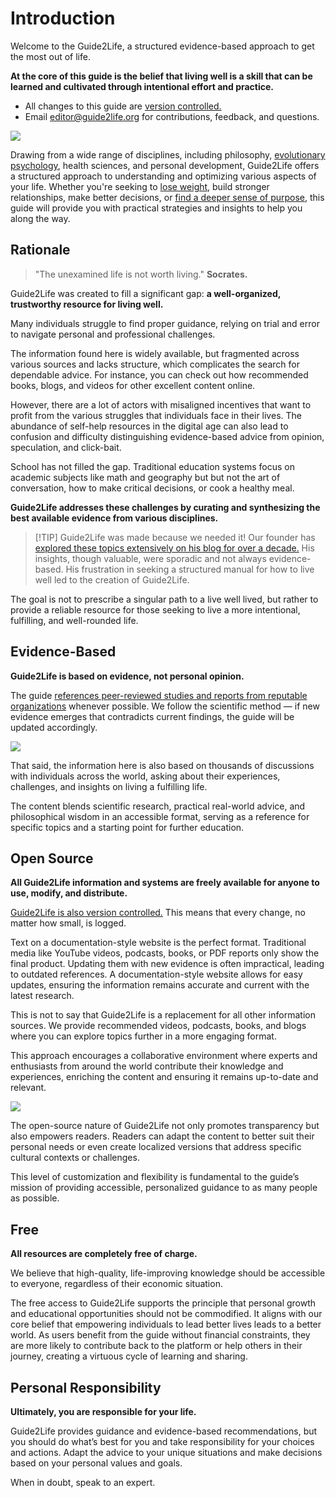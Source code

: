# Introduction
Welcome to the Guide2Life, a structured evidence-based approach to get the most out of life. 

**At the core of this guide is the belief that living well is a skill that can be learned and cultivated through intentional effort and practice.** 

- All changes to this guide are [version controlled.](https://github.com/emanuelefaja/howtolive) 
- Email editor@guide2life.org for contributions, feedback, and questions.



![](/intro.webp)

Drawing from a wide range of disciplines, including philosophy, [evolutionary psychology](/start/brain-meets-world), health sciences, and personal development, Guide2Life offers a structured approach to understanding and optimizing various aspects of your life. Whether you're seeking to [lose weight](/health/losing-weight), build stronger relationships, make better decisions, or [find a deeper sense of purpose](/start/philosophy-of-life), this guide will provide you with practical strategies and insights to help you along the way.

## Rationale
> "The unexamined life is not worth living." **Socrates.**

Guide2Life was created to fill a significant gap: **a well-organized, trustworthy resource for living well.**

Many individuals struggle to find proper guidance, relying on trial and error to navigate personal and professional challenges.

The information found here is widely available, but fragmented across various sources and lacks structure, which complicates the search for dependable advice. For instance, you can check out how recommended books, blogs, and videos for other excellent content online. 

However, there are a lot of actors with misaligned incentives that want to profit from the various struggles that individuals face in their lives.  The abundance of self-help resources in the digital age can also lead to confusion and difficulty distinguishing evidence-based advice from opinion, speculation, and click-bait.

School has not filled the gap. Traditional education systems focus on academic subjects like math and geography but but not the art of conversation, how to make critical decisions, or cook a healthy meal. 

**Guide2Life addresses these challenges by curating and synthesizing the best available evidence from various disciplines.** 

>[!TIP] Guide2Life was made because we needed it!
Our  founder has [explored these topics extensively on his blog for over a decade.](https://emanuele.cc) His insights, though valuable, were sporadic and not always evidence-based. His frustration in seeking a structured manual for how to live well led to the creation of Guide2Life.



The goal is not to prescribe a singular path to a live well lived, but rather to provide a reliable resource for those seeking to live a more intentional, fulfilling, and well-rounded life.

## Evidence-Based
**Guide2Life is based on evidence, not personal opinion.** 

The guide [references peer-reviewed studies and reports from reputable organizations](/editorial-guidelines/referencing) whenever possible. We follow the scientific method — if new evidence emerges that contradicts current findings, the guide will be updated accordingly.

![](/evidence-based.webp)

That said, the information here is also based on thousands of discussions with individuals across the world, asking about their experiences, challenges, and insights on living a fulfilling life. 

The content blends scientific research, practical real-world advice, and philosophical wisdom in an accessible format, serving as a reference for specific topics and a starting point for further education.

## Open Source
**All Guide2Life information and systems are freely available for anyone to use, modify, and distribute.** 

[Guide2Life is also version controlled.](https://guide2life.org) This means that every change, no matter how small, is logged. 

Text on a documentation-style website is the perfect format. Traditional media like YouTube videos, podcasts, books, or PDF reports only show the final product. Updating them with new evidence is often impractical, leading to outdated references. A documentation-style website allows for easy updates, ensuring the information remains accurate and current with the latest research.

This is not to say that Guide2Life is a replacement for all other information sources. We provide recommended videos, podcasts, books, and blogs where you can explore topics further in a more engaging format. 

This approach encourages a collaborative environment where experts and enthusiasts from around the world contribute their knowledge and experiences, enriching the content and ensuring it remains up-to-date and relevant. 

![](/open-source.webp)

The open-source nature of Guide2Life not only promotes transparency but also empowers readers. Readers can adapt the content to better suit their personal needs or even create localized versions that address specific cultural contexts or challenges. 

This level of customization and flexibility is fundamental to the guide’s mission of providing accessible, personalized guidance to as many people as possible.

## Free
**All resources are completely free of charge.**

We believe that high-quality, life-improving knowledge should be accessible to everyone, regardless of their economic situation.

The free access to Guide2Life supports the principle that personal growth and educational opportunities should not be commodified. It aligns with our core belief that empowering individuals to lead better lives leads to a better world. As users benefit from the guide without financial constraints, they are more likely to contribute back to the platform or help others in their journey, creating a virtuous cycle of learning and sharing.

## Personal Responsibility
**Ultimately, you are responsible for your life.**  

Guide2Life provides guidance and evidence-based recommendations, but you should do what’s best for you and take responsibility for your choices and actions. Adapt the advice to your unique situations and make decisions based on your personal values and goals. 

When in doubt, speak to an expert. 




